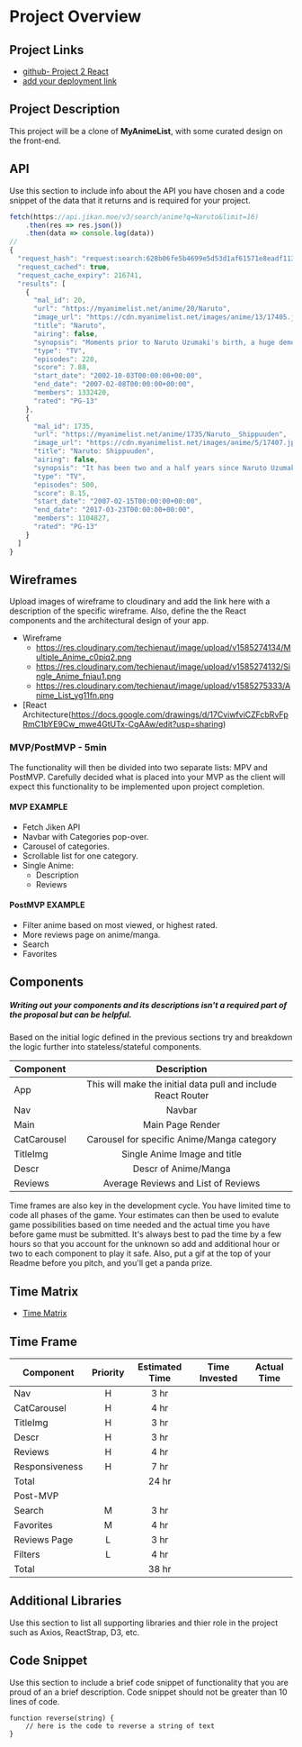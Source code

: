 # Project Overview

## Project Links

- [github- Project 2 React](https://github.com/techienaut/project_2_react)
- [add your deployment link]()

## Project Description

This project will be a clone of **MyAnimeList**, with some curated design on the front-end.

## API

Use this section to include info about the API you have chosen and a code snippet of the data that it returns and is required for your project. 


```javascript
fetch(https://api.jikan.moe/v3/search/anime?q=Naruto&limit=16)
	.then(res => res.json())
	.then(data => console.log(data))
//
{
  "request_hash": "request:search:628b06fe5b4699e5d53d1af61571e8eadf1132d0",
  "request_cached": true,
  "request_cache_expiry": 216741,
  "results": [
    {
      "mal_id": 20,
      "url": "https://myanimelist.net/anime/20/Naruto",
      "image_url": "https://cdn.myanimelist.net/images/anime/13/17405.jpg?s=59241469eb470604a792add6fbe7cce6",
      "title": "Naruto",
      "airing": false,
      "synopsis": "Moments prior to Naruto Uzumaki's birth, a huge demon known as the Kyuubi, the Nine-Tailed Fox, attacked Konohagakure, the Hidden Leaf Village, and wreaked havoc. In order to put an end to the Kyuubi'...",
      "type": "TV",
      "episodes": 220,
      "score": 7.88,
      "start_date": "2002-10-03T00:00:00+00:00",
      "end_date": "2007-02-08T00:00:00+00:00",
      "members": 1332420,
      "rated": "PG-13"
    },
    {
      "mal_id": 1735,
      "url": "https://myanimelist.net/anime/1735/Naruto__Shippuuden",
      "image_url": "https://cdn.myanimelist.net/images/anime/5/17407.jpg?s=2bf24a22a339223dcadb1cdfc3307b61",
      "title": "Naruto: Shippuuden",
      "airing": false,
      "synopsis": "It has been two and a half years since Naruto Uzumaki left Konohagakure, the Hidden Leaf Village, for intense training following events which fueled his desire to be stronger. Now Akatsuki, the myster...",
      "type": "TV",
      "episodes": 500,
      "score": 8.15,
      "start_date": "2007-02-15T00:00:00+00:00",
      "end_date": "2017-03-23T00:00:00+00:00",
      "members": 1104827,
      "rated": "PG-13"
    }
  ]
}
```


## Wireframes

Upload images of wireframe to cloudinary and add the link here with a description of the specific wireframe. Also, define the the React components and the architectural design of your app.

- Wireframe
  - https://res.cloudinary.com/techienaut/image/upload/v1585274134/Multiple_Anime_c0piq2.png
  - https://res.cloudinary.com/techienaut/image/upload/v1585274132/Single_Anime_fniau1.png
  - https://res.cloudinary.com/techienaut/image/upload/v1585275333/Anime_List_yg11fn.png
- [React Architecture(https://docs.google.com/drawings/d/17CviwfviCZFcbRvFpRmC1bYE9Cw_mwe4GtUTx-CgAAw/edit?usp=sharing)


### MVP/PostMVP - 5min

The functionality will then be divided into two separate lists: MPV and PostMVP.  Carefully decided what is placed into your MVP as the client will expect this functionality to be implemented upon project completion.  

#### MVP EXAMPLE
- Fetch Jiken API
- Navbar with Categories pop-over.
- Carousel of categories.
- Scrollable list for one category.
- Single Anime:
  - Description
  - Reviews

#### PostMVP EXAMPLE

- Filter anime based on most viewed, or highest rated.
- More reviews page on anime/manga.
- Search
- Favorites

## Components
##### Writing out your components and its descriptions isn't a required part of the proposal but can be helpful.

Based on the initial logic defined in the previous sections try and breakdown the logic further into stateless/stateful components. 

| Component | Description |
| --- | :---: |
| App | This will make the initial data pull and include React Router|
| Nav | Navbar |
| Main        | Main Page Render |
| CatCarousel | Carousel for specific Anime/Manga category |
| TitleImg    | Single Anime Image and title |
| Descr       | Descr of Anime/Manga |
| Reviews     | Average Reviews and List of Reviews |

Time frames are also key in the development cycle.  You have limited time to code all phases of the game.  Your estimates can then be used to evalute game possibilities based on time needed and the actual time you have before game must be submitted. It's always best to pad the time by a few hours so that you account for the unknown so add and additional hour or two to each component to play it safe. Also, put a gif at the top of your Readme before you pitch, and you'll get a panda prize.

## Time Matrix

- [Time Matrix](https://res.cloudinary.com/techienaut/image/upload/v1585277003/Time_Matrix_s5vt5s.png)

## Time Frame

| Component | Priority | Estimated Time | Time Invested | Actual Time |
| --- | :---: |  :---: | :---: | :---: |
| Nav          | H | 3 hr |  |  |
| CatCarousel  | H | 4 hr |               |  |
| TitleImg     | H | 3 hr |               |  |
| Descr        | H | 3 hr |               |  |
| Reviews      | H | 4 hr |               |  |
| Responsiveness | H | 7 hr | | |
| Total        |  | 24 hr |               |  |
| Post-MVP     |  |  |               |  |
| Search | M | 3 hr | | |
| Favorites | M | 4 hr | | |
| Reviews Page | L | 3 hr |               |  |
| Filters      | L | 4 hr |               |  |
| Total        |  | 38 hr |               |  |

## Additional Libraries
 Use this section to list all supporting libraries and thier role in the project such as Axios, ReactStrap, D3, etc. 

## Code Snippet

Use this section to include a brief code snippet of functionality that you are proud of an a brief description.  Code snippet should not be greater than 10 lines of code. 

```
function reverse(string) {
	// here is the code to reverse a string of text
}
```
